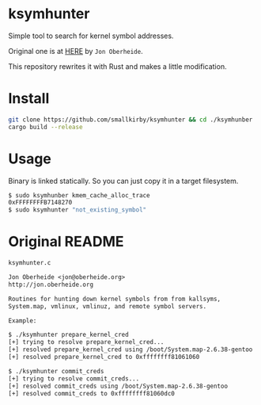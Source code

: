 # ksymhunter

Simple tool to search for kernel symbol addresses.  


Original one is at [HERE](https://github.com/jonoberheide/ksymhunter) by `Jon Oberheide`.

This repository rewrites it with Rust and makes a little modification.


# Install

```install.sh
git clone https://github.com/smallkirby/ksymhunter && cd ./ksymhunber
cargo build --release
```

# Usage

Binary is linked statically. So you can just copy it in a target filesystem.

```usage.sh
$ sudo ksymhunber kmem_cache_alloc_trace
0xFFFFFFFFB7148270
$ sudo ksymhunter "not_existing_symbol"
```


# Original README

```original.txt
ksymhunter.c

Jon Oberheide <jon@oberheide.org>
http://jon.oberheide.org

Routines for hunting down kernel symbols from from kallsyms,
System.map, vmlinux, vmlinuz, and remote symbol servers.

Example:

$ ./ksymhunter prepare_kernel_cred
[+] trying to resolve prepare_kernel_cred...
[+] resolved prepare_kernel_cred using /boot/System.map-2.6.38-gentoo
[+] resolved prepare_kernel_cred to 0xffffffff81061060

$ ./ksymhunter commit_creds
[+] trying to resolve commit_creds...
[+] resolved commit_creds using /boot/System.map-2.6.38-gentoo
[+] resolved commit_creds to 0xffffffff81060dc0
```